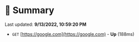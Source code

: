 # 📖 Summary
Last updated: **9/13/2022, 10:59:20 PM**

- `GET` [https://google.com](https://google.com) - **Up** (188ms)
